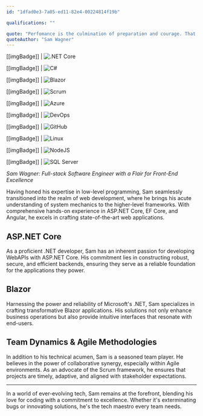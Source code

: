 ```yaml
---
id: "1dfad0e3-7a05-ed11-82e4-00224814f19b"

qualifications: ""

quote: "Perfomance is the culmination of preparation and courage. That is all."
quoteAuthor: "Sam Wagner"
---
```


[[imgBadge]]
| ![.NET Core](../badges/Developer-dotnet-core.png)

[[imgBadge]]
| ![C#](../badges/Developer-c-sharp.png)

[[imgBadge]]
| ![Blazor](../badges/Developer-blazor.png)

[[imgBadge]]
| ![Scrum](../badges/Business-scrum.png)

[[imgBadge]]
| ![Azure](../badges/Business-microsoft-azure.png)

[[imgBadge]]
| ![DevOps](../badges/Developer-devops.png)

[[imgBadge]]
| ![GitHub](../badges/Developer-github.png)

[[imgBadge]]
| ![Linux](../badges/Developer-linux.png)

[[imgBadge]]
| ![NodeJS](../badges/Developer-node-js.png)

[[imgBadge]]
| ![SQL Server](../badges/Developer-sql-server.png)

*Sam Wagner: Full-stack Software Engineer with a Flair for Front-End Excellence*

Having honed his expertise in low-level programming, Sam seamlessly transitioned into the realm of web development, where he brings his acute understanding of system mechanics to the higher-level frameworks. With comprehensive hands-on experience in ASP.NET Core, EF Core, and Angular, he excels in crafting state-of-the-art web applications.

## ASP.NET Core
As a proficient .NET developer, Sam has an inherent passion for developing WebAPIs with ASP.NET Core. His commitment lies in constructing robust, secure, and efficient backends, ensuring they serve as a reliable foundation for the applications they power.

## Blazor
Harnessing the power and reliability of Microsoft's .NET, Sam specializes in crafting transformative Blazor applications. His solutions not only enhance business operations but also provide intuitive interfaces that resonate with end-users.

## Team Dynamics & Agile Methodologies
In addition to his technical acumen, Sam is a seasoned team player. He believes in the power of collaborative synergy, especially within Agile environments. As an advocate of the Scrum framework, he ensures that projects are timely, adaptive, and aligned with stakeholder expectations.

---

In a world of ever-evolving tech, Sam remains at the forefront, blending his love for coding with a commitment to excellence. Whether it's exterminating bugs or innovating solutions, he's the tech maestro every team needs.
